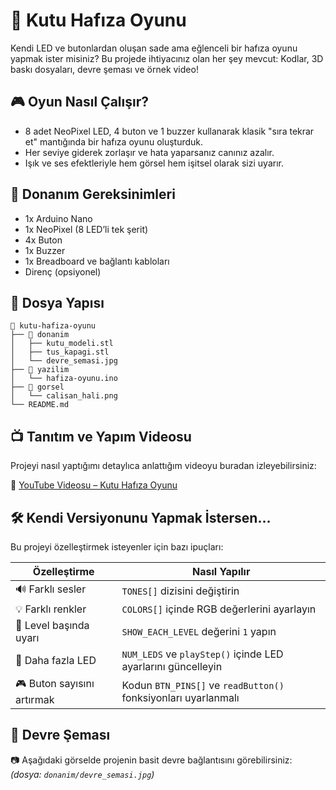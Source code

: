 
# 🧠 Kutu Hafıza Oyunu

Kendi LED ve butonlardan oluşan sade ama eğlenceli bir hafıza oyunu yapmak ister misiniz? Bu projede ihtiyacınız olan her şey mevcut: Kodlar, 3D baskı dosyaları, devre şeması ve örnek video!

## 🎮 Oyun Nasıl Çalışır?

- 8 adet NeoPixel LED, 4 buton ve 1 buzzer kullanarak klasik "sıra tekrar et" mantığında bir hafıza oyunu oluşturduk.
- Her seviye giderek zorlaşır ve hata yaparsanız canınız azalır.
- Işık ve ses efektleriyle hem görsel hem işitsel olarak sizi uyarır.

## 🧩 Donanım Gereksinimleri

- 1x Arduino Nano
- 1x NeoPixel (8 LED’li tek şerit)
- 4x Buton
- 1x Buzzer
- 1x Breadboard ve bağlantı kabloları
- Direnç (opsiyonel)

## 🔧 Dosya Yapısı

```
📁 kutu-hafiza-oyunu
├── 📁 donanim
│   ├── kutu_modeli.stl
│   ├── tus_kapagi.stl
│   └── devre_semasi.jpg
├── 📁 yazilim
│   └── hafiza-oyunu.ino
├── 📁 gorsel
│   └── calisan_hali.png
└── README.md
```

## 📺 Tanıtım ve Yapım Videosu

Projeyi nasıl yaptığımı detaylıca anlattığım videoyu buradan izleyebilirsiniz:

🔗 [YouTube Videosu – Kutu Hafıza Oyunu](https://youtube.com/link-gelecek)

## 🛠️ Kendi Versiyonunu Yapmak İstersen...

Bu projeyi özelleştirmek isteyenler için bazı ipuçları:

| Özelleştirme        | Nasıl Yapılır                                      |
|---------------------|----------------------------------------------------|
| 🔊 Farklı sesler     | `TONES[]` dizisini değiştirin                      |
| 💡 Farklı renkler    | `COLORS[]` içinde RGB değerlerini ayarlayın        |
| 🔁 Level başında uyarı | `SHOW_EACH_LEVEL` değerini `1` yapın              |
| 🎨 Daha fazla LED    | `NUM_LEDS` ve `playStep()` içinde LED ayarlarını güncelleyin |
| 🎮 Buton sayısını artırmak | Kodun `BTN_PINS[]` ve `readButton()` fonksiyonları uyarlanmalı |

## 🧪 Devre Şeması

📷 Aşağıdaki görselde projenin basit devre bağlantısını görebilirsiniz:  
_(dosya: `donanim/devre_semasi.jpg`)_
